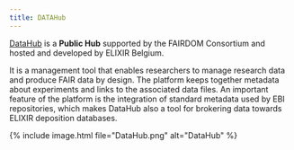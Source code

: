 ```yaml
---
title: DATAHub
---
```


[DataHub](https://datahub.elixir-belgium.org) is a **Public Hub** supported by the FAIRDOM Consortium and  hosted and developed by ELIXIR Belgium. 

It is a management tool that enables researchers to manage research data and produce FAIR data by design. The platform keeps together metadata about experiments 
and links to the associated data files. An important feature of the platform is the integration of standard metadata used by EBI repositories, which makes DataHub also a tool for brokering data 
towards ELIXIR deposition databases.



{% include image.html file="DataHub.png" alt="DataHub" %}
